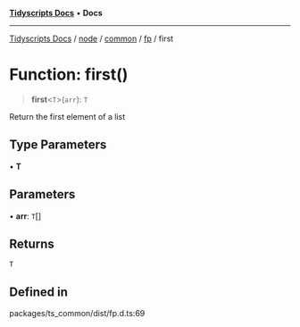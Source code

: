 [**Tidyscripts Docs**](../../../../../../../README.md) • **Docs**

***

[Tidyscripts Docs](../../../../../../../globals.md) / [node](../../../../../README.md) / [common](../../../README.md) / [fp](../README.md) / first

# Function: first()

> **first**\<`T`\>(`arr`): `T`

Return the first element of a list

## Type Parameters

• **T**

## Parameters

• **arr**: `T`[]

## Returns

`T`

## Defined in

packages/ts\_common/dist/fp.d.ts:69
